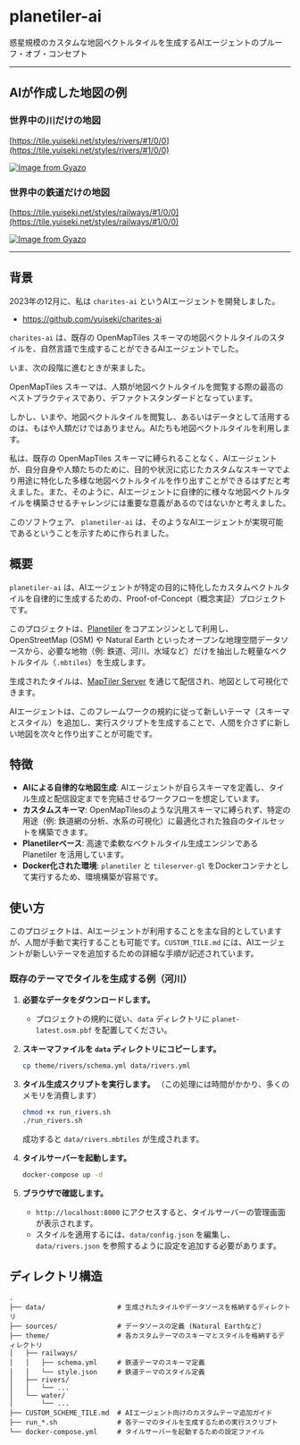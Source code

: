 # planetiler-ai

惑星規模のカスタムな地図ベクトルタイルを生成するAIエージェントのプルーフ・オブ・コンセプト

---

## AIが作成した地図の例

### 世界中の川だけの地図
[https://tile.yuiseki.net/styles/rivers/#1/0/0](https://tile.yuiseki.net/styles/rivers/#1/0/0)

[![Image from Gyazo](https://i.gyazo.com/94e93ff6e5e60fa48cf649c635d89833.png)](https://tile.yuiseki.net/styles/rivers/#1/0/0)

### 世界中の鉄道だけの地図
[https://tile.yuiseki.net/styles/railways/#1/0/0](https://tile.yuiseki.net/styles/railways/#1/0/0)

[![Image from Gyazo](https://i.gyazo.com/6edfbe4ff7eff9a8bcaa4e439450a6a5.png)](https://tile.yuiseki.net/styles/railways/#1/0/0)

---


## 背景

2023年の12月に、私は `charites-ai` というAIエージェントを開発しました。

- https://github.com/yuiseki/charites-ai

`charites-ai` は、既存の OpenMapTiles スキーマの地図ベクトルタイルのスタイルを、自然言語で生成することができるAIエージェントでした。

いま、次の段階に進むときが来ました。

OpenMapTiles スキーマは、人類が地図ベクトルタイルを閲覧する際の最高のベストプラクティスであり、デファクトスタンダードとなっています。

しかし、いまや、地図ベクトルタイルを閲覧し、あるいはデータとして活用するのは、もはや人類だけではありません。AIたちも地図ベクトルタイルを利用します。

私は、既存の OpenMapTiles スキーマに縛られることなく、AIエージェントが、自分自身や人類たちのために、目的や状況に応じたカスタムなスキーマでより用途に特化した多様な地図ベクトルタイルを作り出すことができるはずだと考えました。また、そのように、AIエージェントに自律的に様々な地図ベクトルタイルを構築させるチャレンジには重要な意義があるのではないかと考えました。

このソフトウェア、 `planetiler-ai` は、そのようなAIエージェントが実現可能であるということを示すために作られました。

## 概要

`planetiler-ai` は、AIエージェントが特定の目的に特化したカスタムベクトルタイルを自律的に生成するための、Proof-of-Concept（概念実証）プロジェクトです。

このプロジェクトは、[Planetiler](https://github.com/onthegomap/planetiler) をコアエンジンとして利用し、OpenStreetMap (OSM) や Natural Earth といったオープンな地理空間データソースから、必要な地物（例: 鉄道、河川、水域など）だけを抽出した軽量なベクトルタイル（`.mbtiles`）を生成します。

生成されたタイルは、[MapTiler Server](https://documentation.maptiler.com/hc/en-us/articles/4405443334417-MapTiler-Server) を通じて配信され、地図として可視化できます。

AIエージェントは、このフレームワークの規約に従って新しいテーマ（スキーマとスタイル）を追加し、実行スクリプトを生成することで、人間を介さずに新しい地図を次々と作り出すことが可能です。

## 特徴

-   **AIによる自律的な地図生成**: AIエージェントが自らスキーマを定義し、タイル生成と配信設定までを完結させるワークフローを想定しています。
-   **カスタムスキーマ**: OpenMapTilesのような汎用スキーマに縛られず、特定の用途（例: 鉄道網の分析、水系の可視化）に最適化された独自のタイルセットを構築できます。
-   **Planetilerベース**: 高速で柔軟なベクトルタイル生成エンジンである Planetiler を活用しています。
-   **Docker化された環境**: `planetiler` と `tileserver-gl` をDockerコンテナとして実行するため、環境構築が容易です。

## 使い方

このプロジェクトは、AIエージェントが利用することを主な目的としていますが、人間が手動で実行することも可能です。`CUSTOM_TILE.md` には、AIエージェントが新しいテーマを追加するための詳細な手順が記述されています。

### 既存のテーマでタイルを生成する例（河川）

1.  **必要なデータをダウンロードします。**
    -   プロジェクトの規約に従い、`data` ディレクトリに `planet-latest.osm.pbf` を配置してください。

2.  **スキーマファイルを `data` ディレクトリにコピーします。**
    ```bash
    cp theme/rivers/schema.yml data/rivers.yml
    ```

3.  **タイル生成スクリプトを実行します。**
    （この処理には時間がかかり、多くのメモリを消費します）
    ```bash
    chmod +x run_rivers.sh
    ./run_rivers.sh
    ```
    成功すると `data/rivers.mbtiles` が生成されます。

4.  **タイルサーバーを起動します。**
    ```bash
    docker-compose up -d
    ```

5.  **ブラウザで確認します。**
    -   `http://localhost:8000` にアクセスすると、タイルサーバーの管理画面が表示されます。
    -   スタイルを適用するには、`data/config.json` を編集し、`data/rivers.json` を参照するように設定を追加する必要があります。

## ディレクトリ構造

```
.
├── data/                  # 生成されたタイルやデータソースを格納するディレクトリ
├── sources/               # データソースの定義 (Natural Earthなど)
├── theme/                 # 各カスタムテーマのスキーマとスタイルを格納するディレクトリ
│   ├── railways/
│   │   ├── schema.yml     # 鉄道テーマのスキーマ定義
│   │   └── style.json     # 鉄道テーマのスタイル定義
│   ├── rivers/
│   │   └── ...
│   └── water/
│       └── ...
├── CUSTOM_SCHEME_TILE.md  # AIエージェント向けのカスタムテーマ追加ガイド
├── run_*.sh               # 各テーマのタイルを生成するための実行スクリプト
└── docker-compose.yml     # タイルサーバーを起動するための設定ファイル
```


